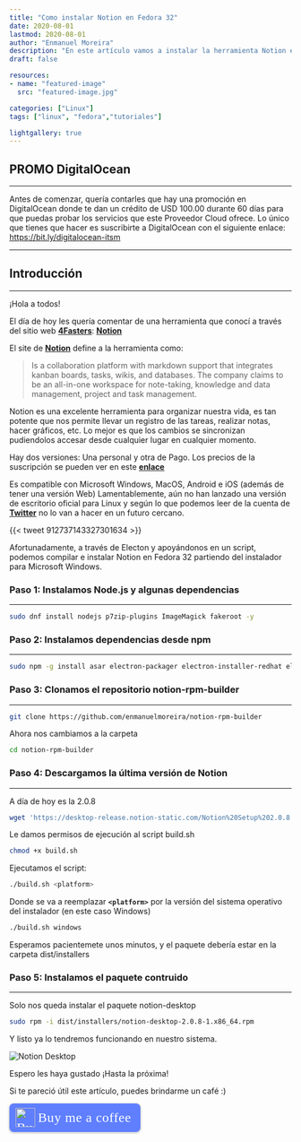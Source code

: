 ```yaml
---
title: "Como instalar Notion en Fedora 32"
date: 2020-08-01
lastmod: 2020-08-01
author: "Enmanuel Moreira"
description: "En este artículo vamos a instalar la herramienta Notion en Fedora 32" 
draft: false

resources:
- name: "featured-image"
  src: "featured-image.jpg"

categories: ["Linux"]
tags: ["linux", "fedora","tutoriales"]

lightgallery: true
---
```


<!--more-->

## PROMO DigitalOcean

***

Antes de comenzar, quería contarles que hay una promoción en DigitalOcean donde te dan un crédito de USD 100.00 durante 60 días para que puedas probar los servicios que este Proveedor Cloud ofrece. Lo único que tienes que hacer es suscribirte a DigitalOcean con el siguiente enlace: <https://bit.ly/digitalocean-itsm>

***

## Introducción

***

¡Hola a todos!

El día de hoy les quería comentar de una herramienta que conocí a través del sitio web **[4Fasters](https://4fasters.com.br)**: **[Notion](https://notion.so/)**  

El site de **[Notion](https://notion.so/)** define a la herramienta como:  
> Is a collaboration platform with markdown support that integrates kanban boards, tasks, wikis, and databases. The company claims to be an all-in-one workspace for note-taking, knowledge and data management, project and task management.  

Notion es una excelente herramienta para organizar nuestra vida, es tan potente que nos permite llevar un registro de las tareas, realizar notas, hacer gráficos, etc. Lo mejor es que los cambios se sincronizan pudiendolos accesar desde cualquier lugar en cualquier momento.  

Hay dos versiones: Una personal y otra de Pago. Los precios de la suscripción se pueden ver en este **[enlace](https://www.notion.so/pricing)**  

Es compatible con Microsoft Windows, MacOS, Android e iOS (además de tener una versión Web) Lamentablemente, aún no han lanzado una versión de escritorio oficial para Linux y según lo que podemos leer de la cuenta de **[Twitter](https://twitter.com/NotionHQ)** no lo van a hacer en un futuro cercano.  

{{< tweet 912737143327301634 >}}

Afortunadamente, a través de Electon y apoyándonos en un script, podemos compilar e instalar Notion en Fedora 32 partiendo del instalador para Microsoft Windows.

### Paso 1: Instalamos Node.js y algunas dependencias  

***

```bash
sudo dnf install nodejs p7zip-plugins ImageMagick fakeroot -y
```

### Paso 2: Instalamos dependencias desde npm

***

```bash
sudo npm -g install asar electron-packager electron-installer-redhat electron-installer-debian
```

### Paso 3: Clonamos el repositorio notion-rpm-builder  

***

```bash
git clone https://github.com/enmanuelmoreira/notion-rpm-builder
```

Ahora nos cambiamos a la carpeta

```bash
cd notion-rpm-builder
```

### Paso 4: Descargamos la última versión de Notion

***

A día de hoy es la 2.0.8  

```bash
wget 'https://desktop-release.notion-static.com/Notion%20Setup%202.0.8.exe' -O notion.exe
```

Le damos permisos de ejecución al script build.sh  

```bash
chmod +x build.sh
```

Ejecutamos el script:  

```bash
./build.sh <platform>
```

Donde se va a reemplazar **`<platform>`** por la versión del sistema operativo del instalador (en este caso Windows)  

```bash
./build.sh windows
```

Esperamos pacientemete unos minutos, y el paquete debería estar en la carpeta dist/installers

### Paso 5: Instalamos el paquete contruido  

***

Solo nos queda instalar el paquete notion-desktop

```bash
sudo rpm -i dist/installers/notion-desktop-2.0.8-1.x86_64.rpm
```

Y listo ya lo tendremos funcionando en nuestro sistema.  

![Notion Desktop](/images/notion-fedora-32/notion-desktop.png "Pantalla Principal")  

Espero les haya gustado ¡Hasta la próxima!

Si te pareció útil este artículo, puedes brindarme un café :)

<style>.bmc-button img{height: 34px !important;width: 35px !important;margin-bottom: 1px !important;box-shadow: none !important;border: none !important;vertical-align: middle !important;}.bmc-button{padding: 7px 15px 7px 10px !important;line-height: 35px !important;height:51px !important;text-decoration: none !important;display:inline-flex !important;color:#ffffff !important;background-color:#5F7FFF !important;border-radius: 8px !important;border: 1px solid transparent !important;font-size: 24px !important;letter-spacing: 0.6px !important;box-shadow: 0px 1px 2px rgba(190, 190, 190, 0.5) !important;-webkit-box-shadow: 0px 1px 2px 2px rgba(190, 190, 190, 0.5) !important;margin: 0 auto !important;font-family:'Cookie', cursive !important;-webkit-box-sizing: border-box !important;box-sizing: border-box !important;}.bmc-button:hover, .bmc-button:active, .bmc-button:focus {-webkit-box-shadow: 0px 1px 2px 2px rgba(190, 190, 190, 0.5) !important;text-decoration: none !important;box-shadow: 0px 1px 2px 2px rgba(190, 190, 190, 0.5) !important;opacity: 0.85 !important;color:#ffffff !important;}</style><link href="https://fonts.googleapis.com/css?family=Cookie" rel="stylesheet"><a class="bmc-button" target="_blank" href="https://www.buymeacoffee.com/enmanuelmoreira"><img src="https://cdn.buymeacoffee.com/buttons/bmc-new-btn-logo.svg" alt="Buy me a coffee"><span style="margin-left:5px;font-size:24px !important;">Buy me a coffee</span></a>
